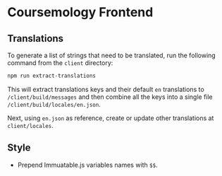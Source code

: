 # Coursemology Frontend

## Translations

To generate a list of strings that need to be translated,
run the following command from the `client` directory:

```sh
npm run extract-translations
```

This will extract translations keys and their default `en` translations to `/client/build/messages`
and then combine all the keys into a single file `/client/build/locales/en.json`.

Next, using `en.json` as reference, create or update other translations at `client/locales`.


## Style

- Prepend Immuatable.js variables names with `$$`.
